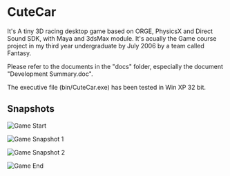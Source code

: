# CuteCar

It's A tiny 3D racing desktop game based on ORGE, PhysicsX and Direct Sound SDK, with Maya and 3dsMax module. It's acually the Game course project in my third year undergraduate by July 2006 by a team called Fantasy.

Please refer to the documents in the "docs" folder, especially the document "Development Summary.doc".

The executive file (bin/CuteCar.exe) has been tested in Win XP 32 bit.

## Snapshots
![Game Start][img_start]
  
![Game Snapshot 1][img_snapshot1]
  
![Game Snapshot 2][img_snapshot2]

![Game End][img_end]

[img_start]: https://raw.github.com/landys/CuteCar/master/docs/snapshots/CuteCar_2006-07-31_17-48-17-70.png "Game Start"   
[img_snapshot1]: https://raw.github.com/landys/CuteCar/master/docs/snapshots/CuteCar_2006-07-31_17-48-23-04.png "Game Snapshot 1"
[img_snapshot2]: https://raw.github.com/landys/CuteCar/master/docs/snapshots/CuteCar_2006-07-31_17-54-36-45.png "Game Snapshot 2"
[img_end]: https://raw.github.com/landys/CuteCar/master/docs/snapshots/CuteCar_2006-07-31_17-49-29-59.png "Game End"
